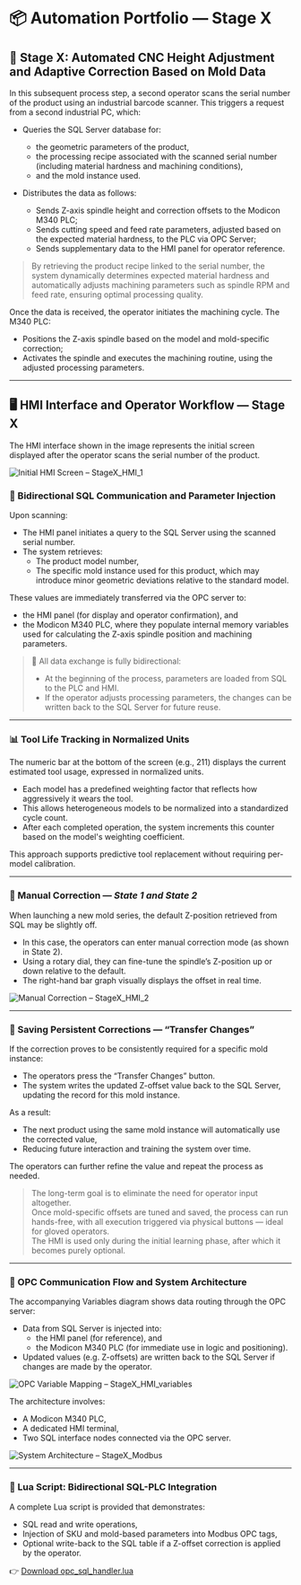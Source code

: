 # 📦 Automation Portfolio — Stage X

## 🔹 Stage X: Automated CNC Height Adjustment and Adaptive Correction Based on Mold Data

In this subsequent process step, a second operator scans the serial number of the product using an industrial barcode scanner. This triggers a request from a second industrial PC, which:

- Queries the SQL Server database for:
  - the geometric parameters of the product,
  - the processing recipe associated with the scanned serial number (including material hardness and machining conditions),
  - and the mold instance used.

- Distributes the data as follows:
  - Sends Z-axis spindle height and correction offsets to the Modicon M340 PLC;
  - Sends cutting speed and feed rate parameters, adjusted based on the expected material hardness, to the PLC via OPC Server;
  - Sends supplementary data to the HMI panel for operator reference.

> By retrieving the product recipe linked to the serial number, the system dynamically determines expected material hardness and automatically adjusts machining parameters such as spindle RPM and feed rate, ensuring optimal processing quality.

Once the data is received, the operator initiates the machining cycle. The M340 PLC:

- Positions the Z-axis spindle based on the model and mold-specific correction;
- Activates the spindle and executes the machining routine, using the adjusted processing parameters.

---

## 🖥️ HMI Interface and Operator Workflow — Stage X

The HMI interface shown in the image represents the initial screen displayed after the operator scans the serial number of the product.

![Initial HMI Screen – StageX_HMI_1](StageX_HMI_1.jpg)

### 🔹 Bidirectional SQL Communication and Parameter Injection

Upon scanning:
- The HMI panel initiates a query to the SQL Server using the scanned serial number.
- The system retrieves:
  - The product model number,
  - The specific mold instance used for this product, which may introduce minor geometric deviations relative to the standard model.

These values are immediately transferred via the OPC server to:
- the HMI panel (for display and operator confirmation), and
- the Modicon M340 PLC, where they populate internal memory variables used for calculating the Z-axis spindle position and machining parameters.

> 🔁 All data exchange is fully bidirectional:
> - At the beginning of the process, parameters are loaded from SQL to the PLC and HMI.
> - If the operator adjusts processing parameters, the changes can be written back to the SQL Server for future reuse.

---

### 📊 Tool Life Tracking in Normalized Units

The numeric bar at the bottom of the screen (e.g., 211) displays the current estimated tool usage, expressed in normalized units.

- Each model has a predefined weighting factor that reflects how aggressively it wears the tool.
- This allows heterogeneous models to be normalized into a standardized cycle count.
- After each completed operation, the system increments this counter based on the model's weighting coefficient.

This approach supports predictive tool replacement without requiring per-model calibration.

---

### 🧭 Manual Correction — *State 1 and State 2*

When launching a new mold series, the default Z-position retrieved from SQL may be slightly off.

- In this case, the operators can enter manual correction mode (as shown in State 2).
- Using a rotary dial, they can fine-tune the spindle’s Z-position up or down relative to the default.
- The right-hand bar graph visually displays the offset in real time.

![Manual Correction – StageX_HMI_2](StageX_HMI_2.jpg)

---

### 💾 Saving Persistent Corrections — “Transfer Changes”

If the correction proves to be consistently required for a specific mold instance:
- The operators press the “Transfer Changes” button.
- The system writes the updated Z-offset value back to the SQL Server, updating the record for this mold instance.

As a result:
- The next product using the same mold instance will automatically use the corrected value,
- Reducing future interaction and training the system over time.

The operators can further refine the value and repeat the process as needed.

> The long-term goal is to eliminate the need for operator input altogether.  
> Once mold-specific offsets are tuned and saved, the process can run hands-free, with all execution triggered via physical buttons — ideal for gloved operators.  
> The HMI is used only during the initial learning phase, after which it becomes purely optional.

---

### 🧠 OPC Communication Flow and System Architecture

The accompanying Variables diagram shows data routing through the OPC server:

- Data from SQL Server is injected into:
  - the HMI panel (for reference), and
  - the Modicon M340 PLC (for immediate use in logic and positioning).
- Updated values (e.g. Z-offsets) are written back to the SQL Server if changes are made by the operator.

![OPC Variable Mapping – StageX_HMI_variables](StageX_HMI_variables.jpg)

The architecture involves:
- A Modicon M340 PLC,
- A dedicated HMI terminal,
- Two SQL interface nodes connected via the OPC server.

![System Architecture – StageX_Modbus](StageX_Modbus.jpg)

---

### 📄 Lua Script: Bidirectional SQL-PLC Integration

A complete Lua script is provided that demonstrates:
- SQL read and write operations,
- Injection of SKU and mold-based parameters into Modbus OPC tags,
- Optional write-back to the SQL table if a Z-offset correction is applied by the operator.

👉 [Download opc_sql_handler.lua](sandbox:/mnt/data/opc_sql_handler.lua)
